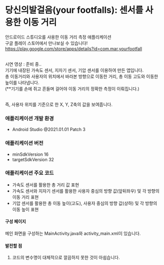 # 당신의발걸음(your footfalls): 센서를 사용한 이동 거리
안드로이드 스튜디오를 사용한 이동 거리 측정 애플리케이션 <br/>
구글 플레이 스토어에서 만나보실 수 있습니다!<br/>
https://play.google.com/store/apps/details?id=com.mar.yourfootfall<br/><br/>



시연 영상 : 준비 중.. <br/>
기기에 내장된 가속도 센서, 지자기 센서, 기압 센서를 이용하여 만든 앱입니다. <br/>
총 이동거리와 사용자의 위치에서 바라본 방향으로 이동한 거리, 총 이동 고도와 이동한 높이를 나타냅니다. <br/>
(**기기를 손에 쥐고 흔들며 걸어야 이동 거리의 정확한 측정이 이뤄집니다.) <br/><br/>

즉, 사용자 위치를 기준으로 한 X, Y, Z축의 값을 보여줍니다. <br/>

### 애플리케이션 개발 환경
- Android Studio @2021.01.01 Patch 3

### 애플리케이션 버전
- minSdkVersion 16
- targetSdkVersion 32

### 애플리케이션 주요 코드
- 가속도 센서를 활용한 총 거리 값 표현
- 가속도 센서와 지자기 센서를 활용한 사용자 중심의 방향 값(앞뒤좌우) 및 각 방향의 이동 거리 표현
- 기압 센서를 활용한 총 이동 높이(고도), 사용자 중심의 방향 값(상하) 및 각 방향의 이동 높이 표현

#### 구성 페이지
메인 화면을 구성하는 MainActivity.java와 activity_main.xml이 있습니다. <br/>

#### 발전할 점
1. 코드의 변수명이 대체적으로 깔끔하지 못한 것이 아쉽습니다.


